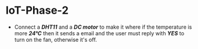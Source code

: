 # IoT-Phase-2
- Connect a ***DHT11*** and a ***DC motor*** to make it where if the temperature is more ***24°C*** then 
it sends a email and the user must reply with ***YES*** to turn on the fan, otherwise it's off.
